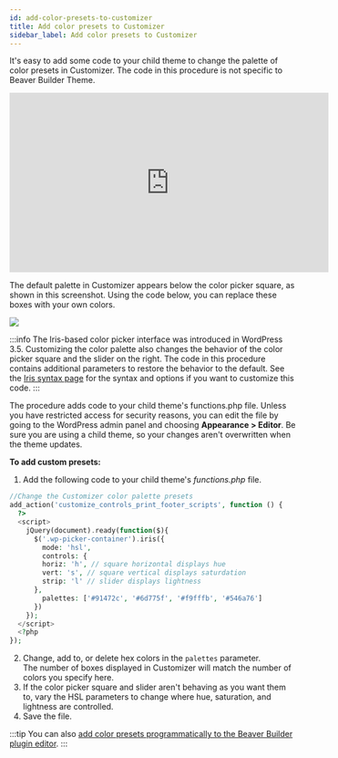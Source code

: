 ```yaml
---
id: add-color-presets-to-customizer
title: Add color presets to Customizer
sidebar_label: Add color presets to Customizer
---
```


It's easy to add some code to your child theme to change the palette of color presets in Customizer. The code in this procedure is not specific to Beaver Builder Theme.

<div className="embed-responsive">
<iframe width="560" height="315" src="https://www.youtube-nocookie.com/embed/Oky9roTCk3g" title="YouTube video player" frameBorder="0" allow="accelerometer; autoplay; clipboard-write; encrypted-media; gyroscope; picture-in-picture" allowFullScreen></iframe>
</div>

The default palette in Customizer appears below the color picker square, as shown in this screenshot. Using the code below, you can replace these boxes with your own colors.

![](/img/add-color-presets-to-customizer-f3f3fcbf.jpg)

:::info
The Iris-based color picker interface was introduced in WordPress 3.5. Customizing the color palette also changes the behavior of the color picker square and the slider on the right. The code in this procedure contains additional parameters to restore the behavior to the default. See the [Iris syntax page](http://automattic.github.io/Iris/) for the syntax and options if you want to customize this code.
:::

The procedure adds code to your child theme's functions.php file. Unless you have restricted access for security reasons, you can edit the file by going to the WordPress admin panel and choosing **Appearance > Editor**. Be sure you are using a child theme, so your changes aren't overwritten when the theme updates.

**To add custom presets:**

  1. Add the following code to your child theme's _functions.php_ file.  

  ```php
  //Change the Customizer color palette presets
  add_action('customize_controls_print_footer_scripts', function () {
    ?>
    <script>
      jQuery(document).ready(function($){
        $('.wp-picker-container').iris({
          mode: 'hsl',
          controls: {
          horiz: 'h', // square horizontal displays hue
          vert: 's', // square vertical displays saturdation
          strip: 'l' // slider displays lightness
        },
          palettes: ['#91472c', '#6d775f', '#f9fffb', '#546a76']
        })
      });
    </script>
    <?php
  });
  ```
  2. Change, add to, or delete hex colors in the `palettes` parameter.  
  The number of boxes displayed in Customizer will match the number of colors you specify here.
  3. If the color picker square and slider aren't behaving as you want them to, vary the HSL parameters to change where hue, saturation, and lightness are controlled.
  4. Save the file.

:::tip
You can also [add color presets programmatically to the Beaver Builder plugin editor](/beaver-builder/styles/colors/add-a-color-palette-to-the-beaver-builder-editor.md).
:::
